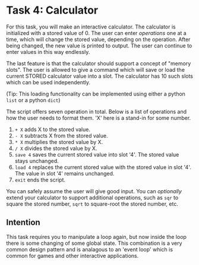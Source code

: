 # Task 4: Calculator

For this task, you will make an interactive calculator. The calculator is initialized with a stored value of 0. The user can enter *operations* one at a time, which will change the stored value, depending on the operation. After being changed, the new value is printed to output. The user can continue to enter values in this way endlessly.

The last feature is that the calculator should support a concept of "memory slots". The user is allowed to give a command which will save or load the current STORED calculator value into a slot. The calculator has 10 such slots which can be used independently. 

(Tip: This loading functionality can be implemented using either a python `list` or a python `dict`)

The script offers seven operation in total. Below is a list of operations and how the user needs to format them. 'X' here is a stand-in for some number.
1. `+ X` adds X to the stored value.
1. `- X` subtracts X from the stored value.
1. `* X` multiplies the stored value by X.
1. `/ X` divides the stored value by X.
1. `save 4` saves the current stored value into slot '4'. The stored value stays unchanged.
1. `load 4` replaces the current stored value with the stored value in slot '4'. The value in slot '4' remains unchanged.
1. `exit` ends the script.

You can safely assume the user will give good input. You can *optionally* extend your calculator to support additional operations, such as `sqr` to square the stored number, `sqrt` to square-root the stored number, etc.

## Intention

This task requires you to manipulate a loop again, but now inside the loop there is some changing of some global state. This combination is a very common design pattern and is analagous to an 'event loop' which is common for games and other interactive applications.